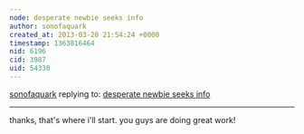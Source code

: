 ```yaml
---
node: desperate newbie seeks info 
author: sonofaquark
created_at: 2013-03-20 21:54:24 +0000
timestamp: 1363816464
nid: 6196
cid: 3987
uid: 54330
---
```




[sonofaquark](../profile/sonofaquark) replying to: [desperate newbie seeks info ](../notes/smokey45/3-4-2013/desperate-newbie-seeks-info)

----
thanks, that's where i'll start. you guys are doing great work!